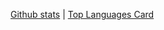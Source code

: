 
[Github stats](!https://github-readme-stats.vercel.app/api?username=drewwint&theme=highcontrast&show_icons=true&count_private=true&count_private=true)   |   [Top Languages Card](!https://github-readme-stats.vercel.app/api/top-langs/?username=drewwint&theme=highcontrast&layout=compact) 
